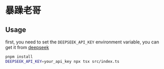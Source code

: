 # 暴躁老哥

## Usage

first, you need to set the `DEEPSEEK_API_KEY` environment variable, you can get it from [deepseek](https://console.deepseek.com/settings/keys)

```bash
pnpm install
DEEPSEEK_API_KEY=your_api_key npx tsx src/index.ts
```
